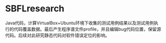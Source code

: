 # SBFLresearch
Java代码，计算VirtualBox+Ubuntu环境下收集的测试用例结果以及测试用例执行的代码覆盖数据。最后产生程序谱文件profile，并且编辑bug代码位置，保留源代码。后续对此研究静态代码对软件错误定位的影响。
